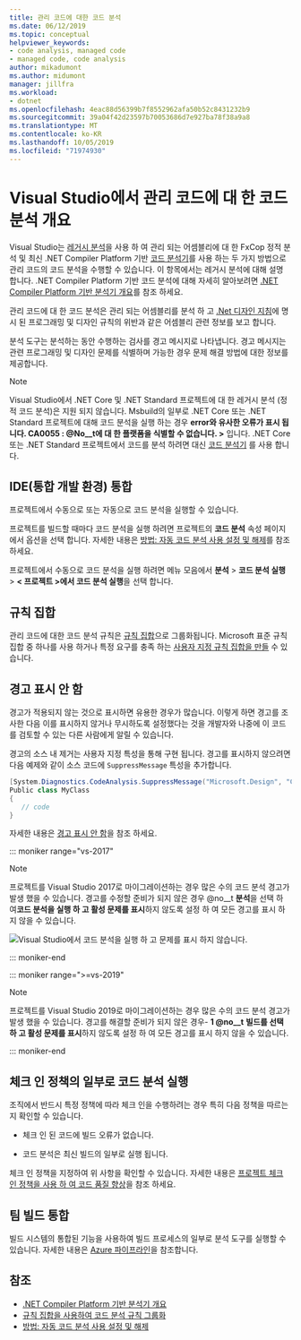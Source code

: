 ```yaml
---
title: 관리 코드에 대한 코드 분석
ms.date: 06/12/2019
ms.topic: conceptual
helpviewer_keywords:
- code analysis, managed code
- managed code, code analysis
author: mikadumont
ms.author: midumont
manager: jillfra
ms.workload:
- dotnet
ms.openlocfilehash: 4eac88d56399b7f8552962afa50b52c8431232b9
ms.sourcegitcommit: 39a04f42d23597b70053686d7e927ba78f38a9a8
ms.translationtype: MT
ms.contentlocale: ko-KR
ms.lasthandoff: 10/05/2019
ms.locfileid: "71974930"
---
```

# <a name="overview-of-code-analysis-for-managed-code-in-visual-studio"></a>Visual Studio에서 관리 코드에 대 한 코드 분석 개요

Visual Studio는 [레거시 분석](../code-quality/walkthrough-analyzing-managed-code-for-code-defects.md)을 사용 하 여 관리 되는 어셈블리에 대 한 FxCop 정적 분석 및 최신 .NET Compiler Platform 기반 [코드 분석기](../code-quality/roslyn-analyzers-overview.md)를 사용 하는 두 가지 방법으로 관리 코드의 코드 분석을 수행할 수 있습니다. 이 항목에서는 레거시 분석에 대해 설명 합니다. .NET Compiler Platform 기반 코드 분석에 대해 자세히 알아보려면 [.NET Compiler Platform 기반 분석기 개요](../code-quality/roslyn-analyzers-overview.md)를 참조 하세요.

관리 코드에 대 한 코드 분석은 관리 되는 어셈블리를 분석 하 고 [.Net 디자인 지침](/dotnet/standard/design-guidelines/)에 명시 된 프로그래밍 및 디자인 규칙의 위반과 같은 어셈블리 관련 정보를 보고 합니다.

분석 도구는 분석하는 동안 수행하는 검사를 경고 메시지로 나타냅니다. 경고 메시지는 관련 프로그래밍 및 디자인 문제를 식별하며 가능한 경우 문제 해결 방법에 대한 정보를 제공합니다.

> [!NOTE]
> Visual Studio에서 .NET Core 및 .NET Standard 프로젝트에 대 한 레거시 분석 (정적 코드 분석)은 지원 되지 않습니다. Msbuild의 일부로 .NET Core 또는 .NET Standard 프로젝트에 대해 코드 분석을 실행 하는 경우 **error와 유사한 오류가 표시 됩니다. CA0055 : @No__t에 대 한 플랫폼을 식별할 수 없습니다. >** 입니다. .NET Core 또는 .NET Standard 프로젝트에서 코드를 분석 하려면 대신 [코드 분석기](../code-quality/roslyn-analyzers-overview.md) 를 사용 합니다.

## <a name="ide-integrated-development-environment-integration"></a>IDE(통합 개발 환경) 통합

프로젝트에서 수동으로 또는 자동으로 코드 분석을 실행할 수 있습니다.

프로젝트를 빌드할 때마다 코드 분석을 실행 하려면 프로젝트의 **코드 분석** 속성 페이지에서 옵션을 선택 합니다. 자세한 내용은 [방법: 자동 코드 분석 사용 설정 및 해제](../code-quality/how-to-enable-and-disable-automatic-code-analysis-for-managed-code.md)를 참조하세요.

프로젝트에서 수동으로 코드 분석을 실행 하려면 메뉴 모음에서 **분석** > **코드 분석 실행** >  **\< 프로젝트 >에서 코드 분석 실행**을 선택 합니다.

## <a name="rule-sets"></a>규칙 집합

관리 코드에 대한 코드 분석 규칙은 [규칙 집합](../code-quality/using-rule-sets-to-group-code-analysis-rules.md)으로 그룹화됩니다. Microsoft 표준 규칙 집합 중 하나를 사용 하거나 특정 요구를 충족 하는 [사용자 지정 규칙 집합을 만들](../code-quality/how-to-create-a-custom-rule-set.md) 수 있습니다.

## <a name="suppress-warnings"></a>경고 표시 안 함

경고가 적용되지 않는 것으로 표시하면 유용한 경우가 많습니다. 이렇게 하면 경고를 조사한 다음 이를 표시하지 않거나 무시하도록 설정했다는 것을 개발자와 나중에 이 코드를 검토할 수 있는 다른 사람에게 알릴 수 있습니다.

경고의 소스 내 제거는 사용자 지정 특성을 통해 구현 됩니다. 경고를 표시하지 않으려면 다음 예제와 같이 소스 코드에 `SuppressMessage` 특성을 추가합니다.

```csharp
[System.Diagnostics.CodeAnalysis.SuppressMessage("Microsoft.Design", "CA1039:ListsAreStrongTyped")]
Public class MyClass
{
   // code
}
```

자세한 내용은 [경고 표시 안 함](../code-quality/in-source-suppression-overview.md)을 참조 하세요.

::: moniker range="vs-2017"

> [!NOTE]
> 프로젝트를 Visual Studio 2017로 마이그레이션하는 경우 많은 수의 코드 분석 경고가 발생 했을 수 있습니다. 경고를 수정할 준비가 되지 않은 경우 @no__t **분석**을 선택 하 여**코드 분석을 실행 하 고 활성 문제를 표시**하지 않도록 설정 하 여 모든 경고를 표시 하지 않을 수 있습니다.
>
> ![Visual Studio에서 코드 분석을 실행 하 고 문제를 표시 하지 않습니다.](media/suppress-active-issues.png)

::: moniker-end

::: moniker range=">=vs-2019"

> [!NOTE]
> 프로젝트를 Visual Studio 2019로 마이그레이션하는 경우 많은 수의 코드 분석 경고가 발생 했을 수 있습니다. 경고를 해결할 준비가 되지 않은 경우- **1 @no__t** **빌드를 선택 하 고 활성 문제를 표시**하지 않도록 설정 하 여 모든 경고를 표시 하지 않을 수 있습니다.

::: moniker-end

## <a name="run-code-analysis-as-part-of-check-in-policy"></a>체크 인 정책의 일부로 코드 분석 실행

조직에서 반드시 특정 정책에 따라 체크 인을 수행하려는 경우 특히 다음 정책을 따르는지 확인할 수 있습니다.

- 체크 인 된 코드에 빌드 오류가 없습니다.

- 코드 분석은 최신 빌드의 일부로 실행 됩니다.

체크 인 정책을 지정하여 위 사항을 확인할 수 있습니다. 자세한 내용은 [프로젝트 체크 인 정책을 사용 하 여 코드 품질 향상](../code-quality/how-to-create-or-update-standard-code-analysis-check-in-policies.md)을 참조 하세요.

## <a name="team-build-integration"></a>팀 빌드 통합

빌드 시스템의 통합된 기능을 사용하여 빌드 프로세스의 일부로 분석 도구를 실행할 수 있습니다. 자세한 내용은 [Azure 파이프라인](/azure/devops/pipelines/index?view=vsts)을 참조합니다.

## <a name="see-also"></a>참조

- [.NET Compiler Platform 기반 분석기 개요](../code-quality/roslyn-analyzers-overview.md)
- [규칙 집합을 사용하여 코드 분석 규칙 그룹화](../code-quality/using-rule-sets-to-group-code-analysis-rules.md)
- [방법: 자동 코드 분석 사용 설정 및 해제](../code-quality/how-to-enable-and-disable-automatic-code-analysis-for-managed-code.md)
